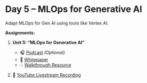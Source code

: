# Day 5 – MLOps for Generative AI

Adapt MLOps for Gen AI using tools like Vertex AI.

**Assignments:**

1. **Unit 5: “MLOps for Generative AI”**  
      - 🎧 [Podcast](https://youtu.be/k9S6IhiUUj4) *(Optional)*  
      - 📄 [Whitepaper](https://www.kaggle.com/whitepaper-operationalizing-generative-ai-on-vertex-ai-using-mlops)  
      - 💡 [Walkthrough Resource](https://goo.gle/e2e-gen-ai-app-starter-pack)

2. 🎥 [YouTube Livestream Recording](https://www.youtube.com/watch?v=uCFW0i9xrBc&list=PLqFaTIg4myu-b1PlxitQdY0UYIbys-2es&index=5)

